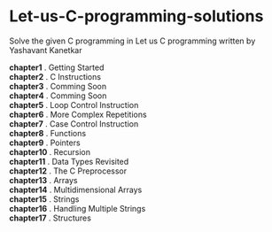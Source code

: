 # Let-us-C-programming-solutions
Solve the given C programming in Let us C programming written by Yashavant Kanetkar

**chapter1** . Getting Started  
**chapter2** . C Instructions  
**chapter3** . Comming Soon  
**chapter4** . Comming Soon  
**chapter5** . Loop Control Instruction  
**chapter6** . More Complex Repetitions  
**chapter7** . Case Control Instruction  
**chapter8** . Functions   
**chapter9** . Pointers   
**chapter10** . Recursion   
**chapter11** . Data Types Revisited   
**chapter12** . The C Preprocessor   
**chapter13** . Arrays   
**chapter14** . Multidimensional Arrays   
**chapter15** . Strings   
**chapter16** . Handling Multiple Strings   
**chapter17** . Structures   
